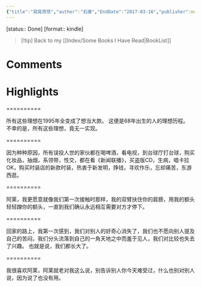 ```yaml
---
{"title":"晃晃悠悠","author":"石康","EndDate":"2017-03-16","publisher":null,"dg-publish":true,"permalink":"/BookNotes/晃晃悠悠/","dgPassFrontmatter":true,"noteIcon":""}
---
```


[status:: Done]
[format:: kindle]

>[!tip] Back to my [[Index/Some Books I Have Read\|BookList]]

# Comments

# Highlights

==========

所有这些理想在1995年全变成了想当大款。 这便是68年出生的人的理想历程。 不幸的是，所有这些理想，竟无一实现。

==========

因为种种原因，所有误投人世的家伙都在喝啤酒，看电视，到台球厅打台球，购买化妆品，抽烟，系领带，性交，都在看《新闻联播》，买盗版CD，生病，唱卡拉OK，购买时装店的新款时装，热衷于新发明，挣钱，寻欢作乐，忘却痛苦，东游西逛。

==========

阿莱，我更愿意就像我们第一次接触时那样，我的双臂扶住你的肩膀，用我的额头轻轻蹭你的额头，一直到我们确认永远相互需要对方才停下。

==========

回家的路上，我第一次感到，我们对别人的好奇心消失了，我们也不愿向别人提及自己的苦闷，我们分头流落到自己的一角天地之中而羞于见人，我们对比较也失去了兴趣。 也就是说，我们都长大了。

==========

我很喜欢阿莱，阿莱就老对我这么说，别告诉别人你今天难受过，什么也别对别人说，因为说了也没有用。
